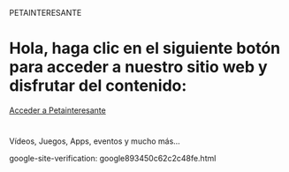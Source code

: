 PETAINTERESANTE
<h1>Hola, haga clic en el siguiente botón para acceder a nuestro sitio web y disfrutar del contenido:</h1>
<!DOCTYPE html>
<html lang="es">
<head>
    <meta charset="UTF-8">
    <meta name="viewport" content="width=device-width, initial-scale=1.0">
    </head>
<body>
    <!-- Aquí está el botón con el enlace a Petainteresante -->
    <a href="https://www-super-j-channel-es.my.canva.site/petainteresante" class="btn">Acceder a Petainteresante</a>
</body>
</html>
<!DOCTYPE html>
<html lang="es">
<head>
    <meta charset="UTF-8">
    <meta name="viewport" content="width=device-width, initial-scale=1.0">
</head>
<body>
    <h1></h1>
    <p>Vídeos, Juegos, Apps, eventos y mucho más...</p>
</body>
</html>
<meta name="google-site-verification" content="21m_dHpUBlpKZs578emamoBK-OirW7ZUCGnLWDqP8i0" />
google-site-verification: google893450c62c2c48fe.html
